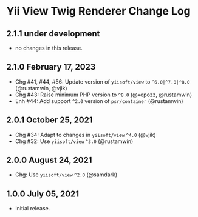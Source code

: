 # Yii View Twig Renderer Change Log

## 2.1.1 under development

- no changes in this release.

## 2.1.0 February 17, 2023

- Chg #41, #44, #56: Update version of `yiisoft/view` to `^6.0|^7.0|^8.0` (@rustamwin, @vjik)
- Chg #43: Raise minimum PHP version to `^8.0` (@xepozz, @rustamwin)
- Enh #44: Add support `^2.0` version of `psr/container` (@rustamwin)

## 2.0.1 October 25, 2021

- Chg #34: Adapt to changes in `yiisoft/view` `^4.0` (@vjik)
- Chg #32: Use `yiisoft/view` `^3.0` (@rustamwin)

## 2.0.0 August 24, 2021

- Chg: Use `yiisoft/view` `^2.0` (@samdark)

## 1.0.0 July 05, 2021

- Initial release.
